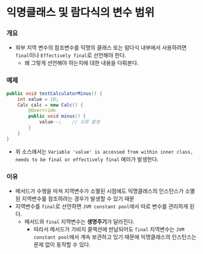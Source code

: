 # 익명클래스 및 람다식의 변수 범위
### 개요
* 외부 지역 변수의 참조변수를  익명의 클래스 또는 람다식 내부에서 사용하려면 `final`이나 `Effectively final`로 선언해야 한다.
  * 왜 그렇게 선언해야 하는지에 대한 내용을 다뤄본다.
### 예제
```java
public void testCalculatorMinus() {
    int value = 10;
	Calc calc = new Calc() {
		@Overrride
        public void minus() {
			value--;    // 오류 발생
        }
    }
}
```
* 위 소스에서는 `Variable 'value' is accessed from within inner class, needs to be final or effectively final` 에러가 발생한다.
### 이유
* 메서드가 수행을 마쳐 지역변수가 소멸된 시점에도 익명클래스의 인스턴스가 소멸된 지역변수를 참조하려는 경우가 발생할 수 있기 때문
* 지역변수를 `final`로 선언하면 `JVM constant pool`에서 따로 변수를 관리하게 된다.
  * 메서드와 `final` 지역변수는 **생명주기**가 달라진다.
    * 따라서 메서드가 가비지 콜렉션에 반납되어도 `final` 지역변수는 `JVM constant pool`에서 계속 보관하고 있기 때문에 익명클래스의 인스턴스는 문제 없이 동작할 수 있다.

